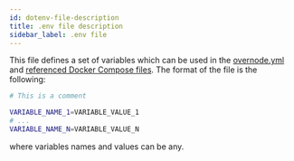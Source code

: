 ```yaml
---
id: dotenv-file-description
title: .env file description
sidebar_label: .env file
---
```


This file defines a set of variables which can be used in the [overnode.yml](overnode-yml-file-description) and [referenced Docker Compose files](docker-compose-yml-file-description). The format of the file is the following:

```bash
# This is a comment

VARIABLE_NAME_1=VARIABLE_VALUE_1
# ...
VARIABLE_NAME_N=VARIABLE_VALUE_N
```

where variables names and values can be any.